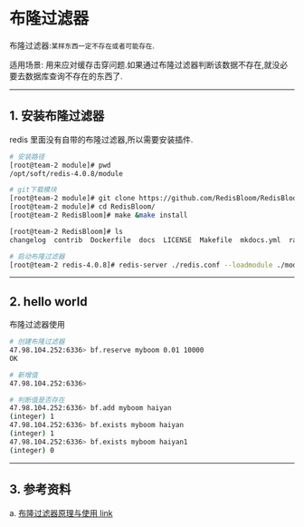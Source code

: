 # 布隆过滤器

布隆过滤器:`某样东西一定不存在或者可能存在`.

适用场景: 用来应对缓存击穿问题.如果通过布隆过滤器判断该数据不存在,就没必要去数据库查询不存在的东西了.

---

## 1. 安装布隆过滤器

redis 里面没有自带的布隆过滤器,所以需要安装插件.

```sh
# 安装路径
[root@team-2 module]# pwd
/opt/soft/redis-4.0.8/module

# git下载模块
[root@team-2 module]# git clone https://github.com/RedisBloom/RedisBloom.git
[root@team-2 module]# cd RedisBloom/
[root@team-2 RedisBloom]# make &make install

[root@team-2 RedisBloom]# ls
changelog  contrib  Dockerfile  docs  LICENSE  Makefile  mkdocs.yml  ramp.yml  README.md  redisbloom.so  rmutil  src  tests

# 启动布隆过滤器
[root@team-2 redis-4.0.8]# redis-server ./redis.conf --loadmodule ./module/RedisBloom/redisbloom.so
```

---

## 2. hello world

布隆过滤器使用

```sh
# 创建布隆过滤器
47.98.104.252:6336> bf.reserve myboom 0.01 10000
OK

# 新增值
47.98.104.252:6336>

# 判断值是否存在
47.98.104.252:6336> bf.add myboom haiyan
(integer) 1
47.98.104.252:6336> bf.exists myboom haiyan
(integer) 1
47.98.104.252:6336> bf.exists myboom haiyan1
(integer) 0
```

---

## 3. 参考资料

a. [布隆过滤器原理与使用 link](https://www.jianshu.com/p/2104d11ee0a2)
